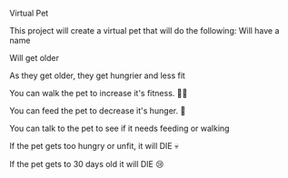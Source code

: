 Virtual Pet

This project will create a virtual pet that will do the following:
Will have a name

Will get older

As they get older, they get hungrier and less fit

You can walk the pet to increase it's fitness. 🏃‍♂️

You can feed the pet to decrease it's hunger. 🍕

You can talk to the pet to see if it needs feeding or walking

If the pet gets too hungry or unfit, it will DIE 💀

If the pet gets to 30 days old it will DIE 😢

